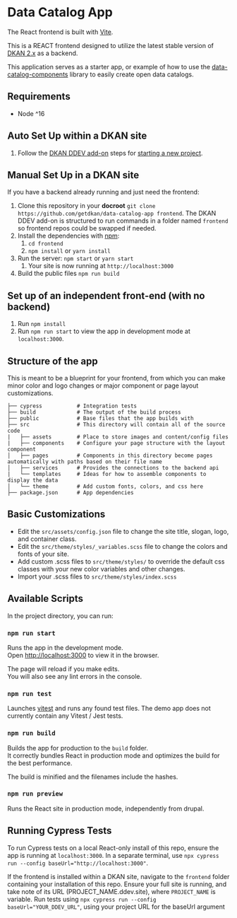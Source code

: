 # Data Catalog App

The React frontend is built with [Vite](https://vitejs.dev/).

This is a REACT frontend designed to utilize the latest stable version of [DKAN 2.x](https://github.com/GetDKAN/dkan) as a backend.

This application serves as a starter app, or example of how to use the [data-catalog-components](https://github.com/GetDKAN/data-catalog-components) library to easily create open data catalogs.

## Requirements
- Node ^16

## Auto Set Up within a DKAN site
1) Follow the [DKAN DDEV add-on](https://github.com/GetDKAN/ddev-dkan) steps for [starting a new project](https://getdkan.github.io/ddev-dkan/getting-started.html).

## Manual Set Up in a DKAN site
If you have a backend already running and just need the frontend:

1) Clone this repository in your **docroot** ``git clone https://github.com/getdkan/data-catalog-app frontend``. The DKAN DDEV add-on is structured to run commands in a folder named `frontend` so frontend repos could be swapped if needed.
1) Install the dependencies with [npm](https://www.npmjs.com/):
   1) ``cd frontend``
   1) ``npm install`` or ``yarn install``
1) Run the server: ``npm start`` or ``yarn start``
   1) Your site is now running at ``http://localhost:3000``
1) Build the public files ``npm run build``

## Set up of an independent front-end (with no backend)

1) Run `npm install`
2) Run `npm run start` to view the app in development mode at `localhost:3000`.

## Structure of the app

This is meant to be a blueprint for your frontend, from which you can make minor color and logo changes or major component or page layout customizations.

    ├── cypress           # Integration tests
    ├── build             # The output of the build process
    ├── public            # Base files that the app builds with
    ├── src               # This directory will contain all of the source code
    |   ├── assets        # Place to store images and content/config files
    |   ├── components    # Configure your page structure with the layout component
    │   ├── pages         # Components in this directory become pages automatically with paths based on their file name
    │   ├── services      # Provides the connections to the backend api
    |   └── templates     # Ideas for how to assemble components to display the data
    │   └── theme         # Add custom fonts, colors, and css here
    ├── package.json      # App dependencies

## Basic Customizations

- Edit the `src/assets/config.json` file to change the site title, slogan, logo, and container class.
- Edit the `src/theme/styles/_variables.scss` file to change the colors and fonts of your site.
- Add custom .scss files to `src/theme/styles/` to override the default css classes with your new color variables and other changes.
- Import your .scss files to `src/theme/styles/index.scss`

## Available Scripts

In the project directory, you can run:

### `npm run start`

Runs the app in the development mode.<br />
Open [http://localhost:3000](http://localhost:3000) to view it in the browser.

The page will reload if you make edits.<br />
You will also see any lint errors in the console.

### `npm run test`

Launches [vitest](https://vitest.dev/) and runs any found test files. The demo app does not currently contain any Vitest / Jest tests.

### `npm run build`

Builds the app for production to the `build` folder.<br />
It correctly bundles React in production mode and optimizes the build for the best performance.

The build is minified and the filenames include the hashes.<br />

### `npm run preview`

Runs the React site in production mode, independently from drupal.


## Running Cypress Tests

To run Cypress tests on a local React-only install of this repo, ensure the app is running at `localhost:3000`. In a separate terminal, use `npx cypress run --config baseUrl="http://localhost:3000"`.

If the frontend is installed within a DKAN site, navigate to the `frontend` folder containing your installation of this repo. Ensure your full site is running, and take note of its URL (PROJECT_NAME.ddev.site), where `PROJECT_NAME` is variable. Run tests using `npx cypress run --config baseUrl="YOUR_DDEV_URL"`, using your project URL for the baseUrl argument